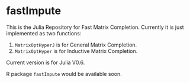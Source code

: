 # fastImpute
This is the Julia Repository for Fast Matrix Completion. Currently it is just implemented as two functions:

1. `MatrixOptHyperJ` is for General Matrix Completion.
2. `MatrixOptHyper` is for Inductive Matrix Completion.

Current version is for Julia V0.6.

R package `fastImpute` would be available soon.
